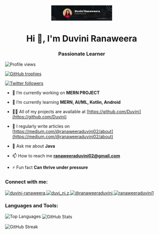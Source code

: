 <link rel="stylesheet" type="text/css" href="/style/styles.css">
<p align="center">
  <img src="https://github.com/Duvini/Duvini/blob/main/My.jpg" alt="Passionate Learner" width="200"/>
</p>

<h1 align="center">Hi 👋, I'm Duvini Ranaweera</h1>
<h3 align="center">Passionate Learner</h3>

<!-- Add a profile view counter with CSS -->
<p align="left">
  <img src="https://komarev.com/ghpvc/?username=duvini&label=Profile%20views&color=0e75b6&style=flat" alt="Profile views" />
</p>

<!-- Add GitHub trophy shelf with CSS -->
<p align="left">
  <a href="https://github.com/ryo-ma/github-profile-trophy">
    <img src="https://github-profile-trophy.vercel.app/?username=duvini" alt="GitHub trophies" />
  </a>
</p>

<!-- Add Twitter badge with CSS -->
<p align="left">
  <a href="https://twitter.com/" target="blank">
    <img src="https://img.shields.io/twitter/follow/?logo=twitter&style=for-the-badge" alt="Twitter followers" />
  </a>
</p>

- 🔭 I’m currently working on **MERN PROJECT**

- 🌱 I’m currently learning **MERN, AI/ML, Kotlin, Android**

- 👨‍💻 All of my projects are available at [https://github.com/Duvini](https://github.com/Duvini)

- 📝 I regularly write articles on [https://medium.com/@ranaweeraduvini02/about](https://medium.com/@ranaweeraduvini02/about)

- 💬 Ask me about **Java**

- 📫 How to reach me **ranaweeraduvini02@gmail.com**

- ⚡ Fun fact **Can thrive under pressure**

<!-- Add animated text with JavaScript -->
<h3 align="left" id="passionate-learner">Connect with me:</h3>
<p align="left">
  <a href="https://linkedin.com/in/duvini-ranaweera" target="blank">
    <img align="center" src="https://raw.githubusercontent.com/rahuldkjain/github-profile-readme-generator/master/src/images/icons/Social/linked-in-alt.svg" alt="duvini-ranaweera" height="30" width="40" />
  </a>
  <a href="https://instagram.com/duvi_ni.z" target="blank">
    <img align="center" src="https://raw.githubusercontent.com/rahuldkjain/github-profile-readme-generator/master/src/images/icons/Social/instagram.svg" alt="duvi_ni.z" height="30" width="40" />
  </a>
  <a href="https://medium.com/@ranaweeraduvini" target="blank">
    <img align="center" src="https://raw.githubusercontent.com/rahuldkjain/github-profile-readme-generator/master/src/images/icons/Social/medium.svg" alt="@ranaweeraduvini" height="30" width="40" />
  </a>
  <a href="https://www.hackerrank.com/ranaweeraduvini1" target="blank">
    <img align="center" src="https://raw.githubusercontent.com/rahuldkjain/github-profile-readme-generator/master/src/images/icons/Social/hackerrank.svg" alt="ranaweeraduvini1" height="30" width="40" />
  </a>
</p>

<!-- Add icons for languages and tools with CSS -->
<h3 align="left">Languages and Tools:</h3>
<p align="left">
  <!-- Add other icons for tools and technologies -->
  <!-- For example: <a href="https://example.com" target="_blank" rel="noreferrer"> <img src="https://example.com/icon.svg" alt="example" width="40" height="40"/> </a> -->
</p>

<!-- Add GitHub stats with CSS -->
<p align="left"><img align="left" src="https://github-readme-stats.vercel.app/api/top-langs?username=duvini&show_icons=true&locale=en&layout=compact" alt="Top Languages" /></p>
<p>&nbsp;<img align="center" src="https://github-readme-stats.vercel.app/api?username=duvini&show_icons=true&locale=en" alt="GitHub Stats" /></p>
<p><img align="center" src="https://github-readme-streak-stats.herokuapp.com/?user=duvini&" alt="GitHub Streak" /></p>

